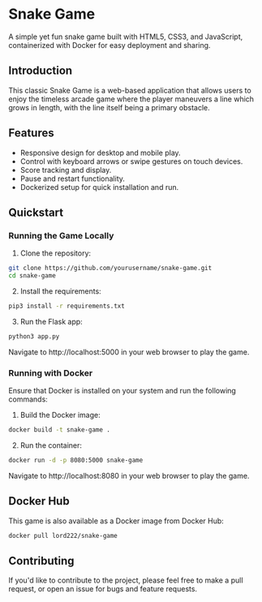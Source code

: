 # Snake Game

A simple yet fun snake game built with HTML5, CSS3, and JavaScript, containerized with Docker for easy deployment and sharing.

## Introduction

This classic Snake Game is a web-based application that allows users to enjoy the timeless arcade game where the player maneuvers a line which grows in length, with the line itself being a primary obstacle.

## Features

- Responsive design for desktop and mobile play.
- Control with keyboard arrows or swipe gestures on touch devices.
- Score tracking and display.
- Pause and restart functionality.
- Dockerized setup for quick installation and run.

## Quickstart

### Running the Game Locally

1. Clone the repository:

```sh
git clone https://github.com/yourusername/snake-game.git
cd snake-game
```

2. Install the requirements:

```sh
pip3 install -r requirements.txt
```

3. Run the Flask app:

```sh
python3 app.py
```
Navigate to http://localhost:5000 in your web browser to play the game.

### Running with Docker
Ensure that Docker is installed on your system and run the following commands:

1. Build the Docker image:

```sh
docker build -t snake-game .
```

2. Run the container:
```sh
docker run -d -p 8080:5000 snake-game
```
Navigate to http://localhost:8080 in your web browser to play the game.

## Docker Hub
This game is also available as a Docker image from Docker Hub:

```sh
docker pull lord222/snake-game
```

## Contributing
If you'd like to contribute to the project, please feel free to make a pull request, or open an issue for bugs and feature requests.